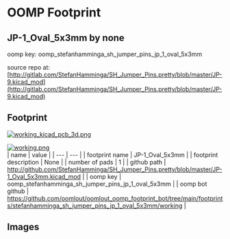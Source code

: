 # OOMP Footprint  
## JP-1_Oval_5x3mm  by none  
  
oomp key: oomp_stefanhamminga_sh_jumper_pins_jp_1_oval_5x3mm  
  
source repo at: [http://gitlab.com/StefanHamminga/SH_Jumper_Pins.pretty/blob/master/JP-9.kicad_mod](http://gitlab.com/StefanHamminga/SH_Jumper_Pins.pretty/blob/master/JP-9.kicad_mod)  
## Footprint  
  
[![working_kicad_pcb_3d.png](working_kicad_pcb_3d_600.png)](working_kicad_pcb_3d.png)  
  
[![working.png](working_600.png)](working.png)  
| name | value | 
| --- | --- | 
| footprint name | JP-1_Oval_5x3mm | 
| footprint description | None | 
| number of pads | 1 | 
| github path | http://github.com/StefanHamminga/SH_Jumper_Pins.pretty/blob/master/JP-1_Oval_5x3mm.kicad_mod | 
| oomp key | oomp_stefanhamminga_sh_jumper_pins_jp_1_oval_5x3mm | 
| oomp bot github | https://github.com/oomlout/oomlout_oomp_footprint_bot/tree/main/footprints/stefanhamminga_sh_jumper_pins_jp_1_oval_5x3mm/working | 
## Images  
